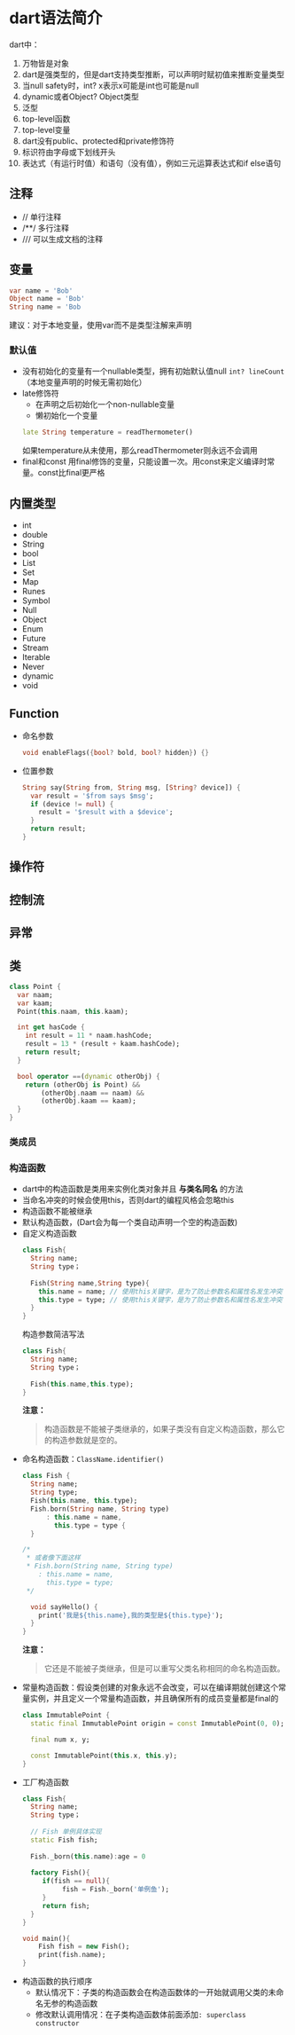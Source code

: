 # dart语法简介
dart中：
1. 万物皆是对象
2. dart是强类型的，但是dart支持类型推断，可以声明时赋初值来推断变量类型
3. 当null safety时，int? x表示x可能是int也可能是null
4. dynamic或者Object? Object类型
5. 泛型
6. top-level函数
7. top-level变量
8. dart没有public、protected和private修饰符
9. 标识符由字母或下划线开头
10. 表达式（有运行时值）和语句（没有值），例如三元运算表达式和if else语句

## 注释
* // 单行注释  
* /**/ 多行注释  
* /// 可以生成文档的注释

## 变量
```dart
var name = 'Bob'
Object name = 'Bob'
String name = 'Bob
```
建议：对于本地变量，使用var而不是类型注解来声明

### 默认值
* 没有初始化的变量有一个nullable类型，拥有初始默认值null ```int? lineCount``` （本地变量声明的时候无需初始化）
* late修饰符
  * 在声明之后初始化一个non-nullable变量
  * 懒初始化一个变量
  ```dart
  late String temperature = readThermometer()
  ```
  如果temperature从未使用，那么readThermometer则永远不会调用
* final和const
  用final修饰的变量，只能设置一次。用const来定义编译时常量。const比final更严格

## 内置类型
* int
* double
* String
* bool
* List
* Set
* Map
* Runes
* Symbol
* Null
* Object
* Enum
* Future
* Stream
* Iterable
* Never
* dynamic
* void

## Function
* 命名参数
  ```dart
  void enableFlags({bool? bold, bool? hidden}) {}
  ```
* 位置参数
  ```dart
  String say(String from, String msg, [String? device]) {
    var result = '$from says $msg';
    if (device != null) {
      result = '$result with a $device';
    }
    return result;
  }
  ```


## 操作符

## 控制流

## 异常

## 类
```dart
class Point {
  var naam;
  var kaam;
  Point(this.naam, this.kaam);

  int get hasCode {
    int result = 11 * naam.hashCode;
    result = 13 * (result + kaam.hashCode);
    return result;
  }

  bool operator ==(dynamic otherObj) {
    return (otherObj is Point) &&
        (otherObj.naam == naam) &&
        (otherObj.kaam == kaam);
  }
}
```
### 类成员

### 构造函数
* dart中的构造函数是类用来实例化类对象并且 **与类名同名** 的方法
* 当命名冲突的时候会使用this，否则dart的编程风格会忽略this
* 构造函数不能被继承
* 默认构造函数，(Dart会为每一个类自动声明一个空的构造函数)
* 自定义构造函数
  ```dart
  class Fish{
    String name;
    String type；
    
    Fish(String name,String type){
      this.name = name; // 使用this关键字，是为了防止参数名和属性名发生冲突
      this.type = type; // 使用this关键字，是为了防止参数名和属性名发生冲突
    }
  }
  ```
  构造参数简洁写法
  ```dart
  class Fish{
    String name;
    String type；
    
    Fish(this.name,this.type);
  }
  ```
  **注意：**  
  > 构造函数是不能被子类继承的，如果子类没有自定义构造函数，那么它的构造参数就是空的。
* 命名构造函数：```ClassName.identifier()```
  ```dart
  class Fish {
    String name;
    String type;
    Fish(this.name, this.type);
    Fish.born(String name, String type)
        : this.name = name,
          this.type = type {
    }

  /*
   * 或者像下面这样
   * Fish.born(String name, String type)
      : this.name = name,
        this.type = type;
   */

    void sayHello() {
      print('我是${this.name},我的类型是${this.type}');
    }
  }
  ```
  **注意：**  
  > 它还是不能被子类继承，但是可以重写父类名称相同的命名构造函数。
* 常量构造函数：假设类创建的对象永远不会改变，可以在编译期就创建这个常量实例，并且定义一个常量构造函数，并且确保所有的成员变量都是final的
  ```dart
  class ImmutablePoint {
    static final ImmutablePoint origin = const ImmutablePoint(0, 0);

    final num x, y;

    const ImmutablePoint(this.x, this.y);
  }
  ```
* 工厂构造函数
  ```dart
  class Fish{
    String name;
    String type；
    
    // Fish 单例具体实现
    static Fish fish;
    
    Fish._born(this.name):age = 0
    
    factory Fish(){
       if(fish == null){
            fish = Fish._born('单例鱼');
       }
       return fish;
    }
  }

  void main(){
      Fish fish = new Fish();
      print(fish.name);
  }
  ```
* 构造函数的执行顺序  
  * 默认情况下：子类的构造函数会在构造函数体的一开始就调用父类的未命名无参的构造函数  
  * 修改默认调用情况：在子类构造函数体前面添加```: superclass constructor```

